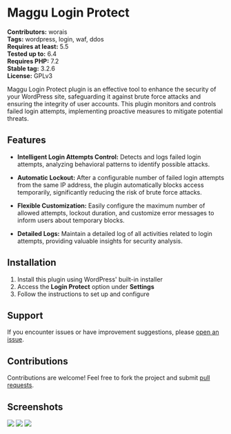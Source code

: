 # Maggu Login Protect

**Contributors:** worais \
**Tags:** wordpress, login, waf, ddos \
**Requires at least:** 5.5 \
**Tested up to:** 6.4 \
**Requires PHP:** 7.2 \
**Stable tag:** 3.2.6 \
**License:** GPLv3

Maggu Login Protect plugin is an effective tool to enhance the security of your WordPress site, safeguarding it against brute force attacks and ensuring the integrity of user accounts. This plugin monitors and controls failed login attempts, implementing proactive measures to mitigate potential threats.

## Features

- **Intelligent Login Attempts Control:** Detects and logs failed login attempts, analyzing behavioral patterns to identify possible attacks.

- **Automatic Lockout:** After a configurable number of failed login attempts from the same IP address, the plugin automatically blocks access temporarily, significantly reducing the risk of brute force attacks.

- **Flexible Customization:** Easily configure the maximum number of allowed attempts, lockout duration, and customize error messages to inform users about temporary blocks.

- **Detailed Logs:** Maintain a detailed log of all activities related to login attempts, providing valuable insights for security analysis.

## Installation

1. Install this plugin using WordPress' built-in installer
2. Access the **Login Protect** option under **Settings**
3. Follow the instructions to set up and configure

## Support

If you encounter issues or have improvement suggestions, please [open an issue](https://github.com/worais/maggu-login-protect/issues).

## Contributions

Contributions are welcome! Feel free to fork the project and submit [pull requests](https://github.com/worais/maggu-login-protect/pulls).

## Screenshots
![](https://github.com/worais/maggu-login-protect/blob/main/screenshots/1.png?raw=true)
![](https://github.com/worais/maggu-login-protect/blob/main/screenshots/2.png?raw=true)
![](https://github.com/worais/maggu-login-protect/blob/main/screenshots/3.png?raw=true)